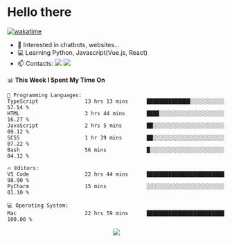 # Hello there

[![wakatime](https://wakatime.com/badge/user/018bd4cf-9224-4729-b4f3-31fc6a93ca34.svg)](https://wakatime.com/@flamescoder)

- 👀 Interested in chatbots, websites...
- 💻 Learning Python, Javascript(Vue.js, React)
- 📫 Contacts: <a href="https://t.me/FlameCoder0_0" target="_blank"><img src="https://img.shields.io/badge/telegram-0088cc?logo=telegram&logoColor=white"/></a> <a href="https://discord.gg/3wt8QRndjm" target="_blank"><img src="https://img.shields.io/badge/discord-5865F2?logo=discord&logoColor=white"/></a>

<!--START_SECTION:waka-->
📊 **This Week I Spent My Time On** 

```text
💬 Programming Languages: 
TypeScript               13 hrs 13 mins      ██████████████░░░░░░░░░░░   57.54 % 
HTML                     3 hrs 44 mins       ████░░░░░░░░░░░░░░░░░░░░░   16.27 % 
JavaScript               2 hrs 5 mins        ██░░░░░░░░░░░░░░░░░░░░░░░   09.12 % 
SCSS                     1 hr 39 mins        ██░░░░░░░░░░░░░░░░░░░░░░░   07.22 % 
Bash                     56 mins             █░░░░░░░░░░░░░░░░░░░░░░░░   04.12 % 

🔥 Editors: 
VS Code                  22 hrs 44 mins      █████████████████████████   98.90 % 
PyCharm                  15 mins             ░░░░░░░░░░░░░░░░░░░░░░░░░   01.10 % 

💻 Operating System: 
Mac                      22 hrs 59 mins      █████████████████████████   100.00 % 
```


<!--END_SECTION:waka-->

<div align="center">
  <img src="https://komarev.com/ghpvc/?username=FlamesC0der&style=flat-square&color=red"/>
</div>
